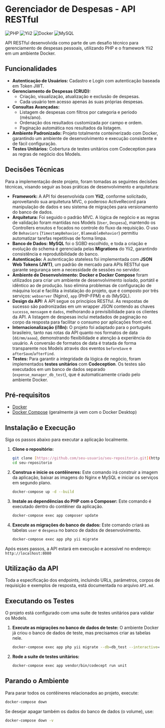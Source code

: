 # Gerenciador de Despesas - API RESTful

![PHP](https://img.shields.io/badge/PHP-8.1-777BB4?style=for-the-badge&logo=php)
![Yii2](https://img.shields.io/badge/Yii2-Framework-green?style=for-the-badge)
![Docker](https://img.shields.io/badge/Docker-Compose-2496ED?style=for-the-badge&logo=docker)
![MySQL](https://img.shields.io/badge/MySQL-8.0-4479A1?style=for-the-badge&logo=mysql)

API RESTful desenvolvida como parte de um desafio técnico para gerenciamento de despesas pessoais, utilizando PHP e o framework Yii2 em um ambiente Docker.

## Funcionalidades

* **Autenticação de Usuários:** Cadastro e Login com autenticação baseada em Token JWT.
* **Gerenciamento de Despesas (CRUD):**
    * Criação, visualização, atualização e exclusão de despesas.
    * Cada usuário tem acesso apenas às suas próprias despesas.
* **Consultas Avançadas:**
    * Listagem de despesas com filtros por categoria e período (mês/ano).
    * Ordenação dos resultados customizada por campo e ordem.
    * Paginação automática nos resultados da listagem.
* **Ambiente Padronizado:** Projeto totalmente conteinerizado com Docker, garantindo um ambiente de desenvolvimento e execução consistente e de fácil configuração.
* **Testes Unitários:** Cobertura de testes unitários com Codeception para as regras de negócio dos Models.

## Decisões Técnicas

Para a implementação deste projeto, foram tomadas as seguintes decisões técnicas, visando seguir as boas práticas de desenvolvimento e arquitetura:

* **Framework:** A API foi desenvolvida com **Yii2**, conforme solicitado, aproveitando sua arquitetura MVC, o poderoso ActiveRecord para manipulação de dados e seu sistema de migrações para versionamento do banco de dados.
* **Arquitetura:** Foi seguido o padrão MVC. A lógica de negócio e as regras de validação foram mantidas nos Models (`User`, `Despesa`), mantendo os Controllers enxutos e focados no controle do fluxo da requisição. O uso de `Behaviors` (`TimestampBehavior`, `BlameableBehavior`) permitiu automatizar tarefas repetitivas de forma limpa.
* **Banco de Dados:** **MySQL** foi o SGBD escolhido, e toda a criação e evolução do schema é gerenciada pelas **Migrations** do Yii2, garantindo consistência e reprodutibilidade do banco.
* **Autenticação:** A autenticação stateless foi implementada com **JSON Web Tokens (JWT)**, um padrão de mercado para APIs RESTful que garante segurança sem a necessidade de sessões no servidor.
* **Ambiente de Desenvolvimento:** **Docker e Docker Compose** foram utilizados para criar um ambiente de desenvolvimento isolado, portátil e idêntico ao de produção. Isso elimina problemas de configuração de máquina local e facilita a instalação do projeto, que é composto por três serviços: `webserver` (Nginx), `app` (PHP-FPM) e `db` (MySQL).
* **Design da API:** A API segue os princípios RESTful. As respostas de sucesso são padronizadas em um wrapper JSON contendo as chaves `sucesso`, `mensagem` e `dados`, melhorando a previsibilidade para os clientes da API. A listagem de despesas inclui metadados de paginação no corpo da resposta para facilitar o consumo por aplicações front-end.
* **Internacionalização (i18n):** O projeto foi adaptado para o português brasileiro, tanto nas rotas da API quanto nos formatos de data (`dd/mm/aaaa`), demonstrando flexibilidade e atenção à experiência do usuário. A conversão de formatos de data é tratada de forma transparente nos Models através dos eventos `beforeSave` e `afterSave`/`afterFind`.
* **Testes:** Para garantir a integridade da lógica de negócio, foram implementados **testes unitários** com **Codeception**. Os testes são executados em um banco de dados separado (`expense_manager_db_test`), que é automaticamente criado pelo ambiente Docker.

## Pré-requisitos

* [Docker](https://www.docker.com/products/docker-desktop/)
* [Docker Compose](https://docs.docker.com/compose/install/) (geralmente já vem com o Docker Desktop)

## Instalação e Execução

Siga os passos abaixo para executar a aplicação localmente.

1.  **Clone o repositório:**
    ```bash
    git clone [https://github.com/seu-usuario/seu-repositorio.git](https://github.com/seu-usuario/seu-repositorio.git)
    cd seu-repositorio
    ```

2.  **Construa e inicie os contêineres:**
    Este comando irá construir a imagem da aplicação, baixar as imagens do Nginx e MySQL e iniciar os serviços em segundo plano.
    ```bash
    docker-compose up -d --build
    ```

3.  **Instale as dependências do PHP com o Composer:**
    Este comando é executado dentro do contêiner da aplicação.
    ```bash
    docker-compose exec app composer update
    ```

4.  **Execute as migrações do banco de dados:**
    Este comando criará as tabelas `user` e `despesa` no banco de dados de desenvolvimento.
    ```bash
    docker-compose exec app php yii migrate
    ```

Após esses passos, a API estará em execução e acessível no endereço: `http://localhost:8080`

## Utilização da API

Toda a especificação dos endpoints, incluindo URLs, parâmetros, corpos de requisição e exemplos de resposta, está documentada no arquivo `API.md`.

## Executando os Testes

O projeto está configurado com uma suíte de testes unitários para validar os Models.

1.  **Execute as migrações no banco de dados de teste:**
    O ambiente Docker já criou o banco de dados de teste, mas precisamos criar as tabelas nele.
    ```bash
    docker-compose exec app php yii migrate --db=db_test --interactive=0
    ```

2.  **Rode a suíte de testes unitários:**
    ```bash
    docker-compose exec app vendor/bin/codecept run unit
    ```

## Parando o Ambiente

Para parar todos os contêineres relacionados ao projeto, execute:
```bash
docker-compose down
```
Se desejar apagar também os dados do banco de dados (o volume), use:
```bash
docker-compose down -v
```